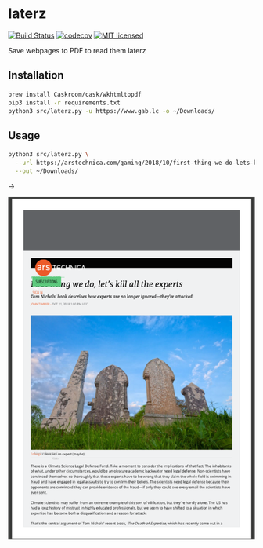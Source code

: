 # laterz

[![Build Status](https://travis-ci.org/gabfl/laterz.svg?branch=master)](https://travis-ci.org/gabfl/laterz)
[![codecov](https://codecov.io/gh/gabfl/laterz/branch/master/graph/badge.svg)](https://codecov.io/gh/gabfl/laterz)
[![MIT licensed](https://img.shields.io/badge/license-MIT-green.svg)](https://raw.githubusercontent.com/gabfl/laterz/master/LICENSE)

Save webpages to PDF to read them laterz

## Installation

```bash
brew install Caskroom/cask/wkhtmltopdf
pip3 install -r requirements.txt
python3 src/laterz.py -u https://www.gab.lc -o ~/Downloads/
```

## Usage

```bash
python3 src/laterz.py \
  --url https://arstechnica.com/gaming/2018/10/first-thing-we-do-lets-kill-all-the-experts/ \
  --out ~/Downloads/
```

->

![Demo](https://github.com/gabfl/laterz/blob/master/img/sample.png?raw=true)
